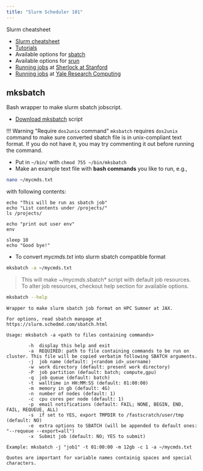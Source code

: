 ```yaml
---
title: "Slurm Scheduler 101"
---
```


Slurm cheatsheet

*   [Slurm cheatsheet](https://slurm.schedmd.com/pdfs/summary.pdf)
*   [Tutorials](https://slurm.schedmd.com/tutorials.html)
*   Available options for [sbatch](https://slurm.schedmd.com/sbatch.html)
*   Available options for [srun](https://slurm.schedmd.com/srun.html)
*   [Running jobs](https://www.sherlock.stanford.edu/docs/user-guide/running-jobs/) at [Sherlock at Stanford](https://www.sherlock.stanford.edu/docs/overview/introduction/)
*   [Running jobs](https://docs.ycrc.yale.edu/clusters-at-yale/job-scheduling/) at [Yale Research Computing](https://docs.ycrc.yale.edu/)

## mksbatch

Bash wrapper to make slurm sbatch jobscript.

*   [Download mksbatch](https://github.com/TheJacksonLaboratory/sumnerdocs/blob/master/docs/confs/bin/mksbatch) script

!!! Warning "Require `dos2unix` command"
    `mksbatch` requires `dos2unix` command to make sure converted sbatch file is in unix-compliant text format. If you do not have it, you may try commenting it out before running the command.

*   Put in `~/bin/` with `chmod 755 ~/bin/mksbatch`
*   Make an example text file with **bash commands** you like to run, e.g.,

```sh
nano ~/mycmds.txt
```

with following contents:

```
echo "This will be run as sbatch job"
echo "List contents under /projects/"
ls /projects/

echo "print out user env"
env

sleep 10
echo "Good bye!"
```

*   To convert *mycmds.txt* into slurm sbatch compatible format

```sh
mksbatch -a ~/mycmds.txt
```

>This will make *~/mycmds*.sbatch* script with default job resources. To alter job resources, checkout help section for available options.

```sh
mksbatch --help
```

```
Wrapper to make slurm sbatch job format on HPC Sumner at JAX.

For options, read sbatch manpage at
https://slurm.schedmd.com/sbatch.html

Usage: mksbatch -a <path to files containing commands>

        -h  display this help and exit
        -a  REQUIRED: path to file containing commands to be run on cluster. This file will be copied verbatim following SBATCH arguments.
        -j  job name (default: j<random id>_username)
        -w  work directory (default: present work directory)
        -P  job partition (default: batch; compute,gpu)
        -q  job queue (default: batch)
        -t  walltime in HH:MM:SS (default: 01:00:00)
        -m  memory in gb (default: 4G)
        -n  number of nodes (default: 1)
        -c  cpu cores per node (default: 1)
        -p  email notifications (default: FAIL; NONE, BEGIN, END, FAIL, REQUEUE, ALL)
        -s  if set to YES, export TMPDIR to /fastscratch/user/tmp (default: NO)
        -e  extra options to SBATCH (will be appended to default ones: "--requeue --export=all")
        -x  Submit job (default: NO; YES to submit)

Example: mksbatch -j "job1" -t 01:00:00 -m 12gb -c 1 -a ~/mycmds.txt

Quotes are important for variable names containig spaces and special characters.
```
